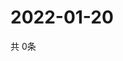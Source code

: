 # 2022-01-20
  共 0条

  <!-- BEGIN -->
  <!-- 最后更新时间Thu Jan 20 2022 10:03:25 GMT+0000 (Coordinated Universal Time) -->
  
  <!-- END -->
  
  
